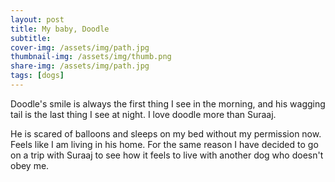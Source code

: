```yaml
---
layout: post
title: My baby, Doodle
subtitle: 
cover-img: /assets/img/path.jpg
thumbnail-img: /assets/img/thumb.png
share-img: /assets/img/path.jpg
tags: [dogs]
---
```


Doodle's smile is always the first thing I see in the morning, and his wagging tail is the last thing I see at night. I love doodle more than Suraaj.

He is scared of balloons and sleeps on my bed without my permission now. Feels like I am living in his home. For the same reason I have decided to go on a trip with Suraaj to see how it feels to live with another dog who doesn't obey me.
